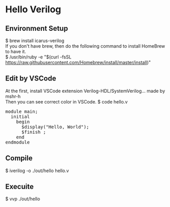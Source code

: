 # Hello Verilog

## Environment Setup  
$ brew install icarus-verilog  
If you don't have brew, then do the following command to install HomeBrew to have it.  
$ /usr/bin/ruby -e "$(curl -fsSL https://raw.githubusercontent.com/Homebrew/install/master/install)"  

## Edit by VSCode 
At the first, install VSCode extension Verilog-HDL/SystemVerilog... made by mshr-h   
Then you can see correct color in VSCode. 
$ code hello.v  
<pre>
module main;
  initial 
    begin
      $display("Hello, World");
      $finish ;
    end
endmodule
</pre>
## Compile
$ iverilog -o ./out/hello hello.v  

## Execuite
$ vvp ./out/hello  

